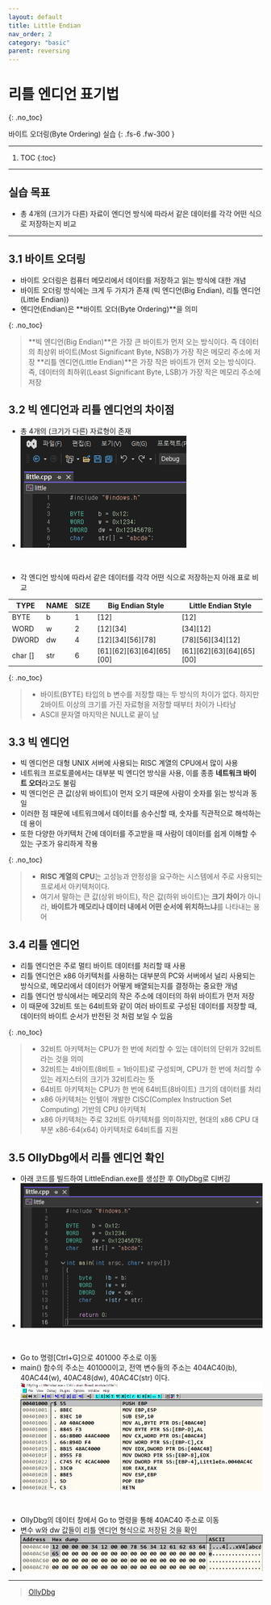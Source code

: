 ```yaml
---
layout: default
title: Little Endian
nav_order: 2
category: "basic"
parent: reversing
---
```


# 리틀 엔디언 표기법
{: .no_toc}

바이트 오더링(Byte Ordering) 실습
{: .fs-6 .fw-300 }

---

1. TOC
{:toc}

---

## 실습 목표
- 총 4개의 (크기가 다른) 자료이 엔디언 방식에 따라서 같은 데이터를 각각 어떤 식으로 저장하는지 비교

---

## 3.1 바이트 오더링
- 바이트 오더링은 컴퓨터 메모리에서 데이터를 저장하고 읽는 방식에 대한 개념
- 바이트 오더링 방식에는 크게 두 가지가 존재 (빅 엔디언(Big Endian), 리틀 엔디언(Little Endian))
- 엔디언(Endian)은 **바이트 오더(Byte Ordering)**을 의미

{: .no_toc}
> **빅 엔디언(Big Endian)**은 가장 큰 바이트가 먼저 오는 방식이다. 즉 데이터의 최상위 바이트(Most Significant Byte, NSB)가 가장 작은 메모리 주소에 저장
> **리틀 엔디언(Little Endian)**은 가장 작은 바이트가 먼저 오는 방식이다. 즉, 데이터의 최하위(Least Significant Byte, LSB)가 가장 작은 메모리 주소에 저장

## 3.2 빅 엔디언과 리틀 엔디언의 차이점
- 총 4개의 (크기가 다른) 자료형이 존재
- ![](../../assets/images/reversing/LittleEndian/1.png)

<br>

- 각 엔디언 방식에 따라서 같은 데이터를 각각 어떤 식으로 저장하는지 아래 표로 비교

| TYPE       | NAME  | SIZE  | Big Endian Style                    | Little Endian Style                 |
|------------|-------|-------|-------------------------------------|-------------------------------------|
| BYTE       | b     | 1     | [12]                                | [12]                                |
| WORD       | w     | 2     | [12][34]                            | [34][12]                            |
| DWORD      | dw    | 4     | [12][34][56][78]                    | [78][56][34][12]                    |
| char []    | str   | 6     | [61][62][63][64][65][00]            | [61][62][63][64][65][00]            |

{: .no_toc}
> - 바이트(BYTE) 타입의 b 변수를 저장할 때는 두 방식의 차이가 없다. 하지만 2바이트 이상의 크기를 가진 자료형을 저장할 때부터 차이가 나타남
> - ASCII 문자열 마지막은 NULL로 끝이 남

## 3.3 빅 엔디언
- 빅 엔디언은 대형 UNIX 서버에 사용되는 RISC 계열의 CPU에서 많이 사용
- 네트워크 프로토콜에서는 대부분 빅 엔디언 방식을 사용, 이를 종종 **네트워크 바이트 오더**라고도 불림
- 빅 엔디언은 큰 값(상위 바이트)이 먼저 오기 때문에 사람이 숫자를 읽는 방식과 동일
- 이러한 점 때문에 네트워크에서 데이터를 송수신할 때, 숫자를 직관적으로 해석하는 데 용이
- 또한 다양한 아키텍처 간에 데이터를 주고받을 때 사람이 데이터를 쉽게 이해할 수 있는 구조가 유리하게 작용

{: .no_toc}
> - **RISC 계열의 CPU**는 고성능과 안정성을 요구하는 시스템에서 주로 사용되는 프로세서 아키텍처이다.
> - 여기서 말하는 큰 값(상위 바이트), 작은 값(하위 바이트)는 **크기 차이**가 아니라, **바이트가 메모리나 데이터 내에서 어떤 순서에 위치하느냐**를 나타내는 용어

## 3.4 리틀 엔디언
- 리틀 엔디언은 주로 멀티 바이트 데이터를 처리할 때 사용
- 리틀 엔디언은 x86 아키텍처를 사용하는 대부분의 PC와 서버에서 널리 사용되는 방식으로, 메모리에서 데이터가 어떻게 배열되는지를 결정하는 중요한 개념
- 리틀 엔디언 방식에서는 메모리의 작은 주소에 데이터의 하위 바이트가 먼저 저장
- 이 때문에 32비트 또는 64비트와 같이 여러 바이트로 구성된 데이터를 저장할 때, 데이터의 바이트 순서가 반전된 것 처럼 보일 수 있음

{: .no_toc}
> - 32비트 아키텍처는 CPU가 한 번에 처리할 수 있는 데이터의 단위가 32비트라는 것을 의미
> - 32비트는 4바이트(8비트 = 1바이트)로 구성되며, CPU가 한 번에 처리할 수 있는 레지스터의 크기가 32비트라는 뜻
> - 64비트 아키텍처는 CPU가 한 번에 64비트(8바이트) 크기의 데이터를 처리
> - x86 아키텍처는 인텔이 개발한 CISC(Complex Instruction Set Computing) 기반의 CPU 아키텍처
> - x86 아키텍처는 주로 32비트 아키텍처를 의미하지만, 현대의 x86 CPU 대부분 x86-64(x64) 아키텍처로 64비트를 지원

## 3.5 OllyDbg에서 리틀 엔디언 확인
- 아래 코드를 빌드하여 LittleEndian.exe를 생성한 후 OllyDbg로 디버깅
- ![](../../assets/images/reversing/LittleEndian/2.png)

<br>

- Go to 명령[Ctrl+G]으로 401000 주소로 이동
- main() 함수의 주소는 401000이고, 전역 변수들의 주소는 404AC40(b), 40AC44(w), 40AC48(dw), 40AC4C(str) 이다.
- ![](../../assets/images/reversing/LittleEndian/3.png)

<br>

- OllyDbg의 데이터 창에서 Go to 명령을 통해 40AC40 주소로 이동
- 변수 w와 dw 값들이 리틀 엔디언 형식으로 저장된 것을 확인
- ![](../../assets/images/reversing/LittleEndian/4.png)

---

> [OllyDbg](https://www.ollydbg.de/)



